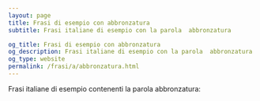 ```yaml
---
layout: page
title: Frasi di esempio con abbronzatura 
subtitle: Frasi italiane di esempio con la parola  abbronzatura

og_title: Frasi di esempio con abbronzatura 
og_description: Frasi italiane di esempio con la parola  abbronzatura
og_type: website
permalink: /frasi/a/abbronzatura.html
---
```


Frasi italiane di esempio contenenti la parola abbronzatura:



